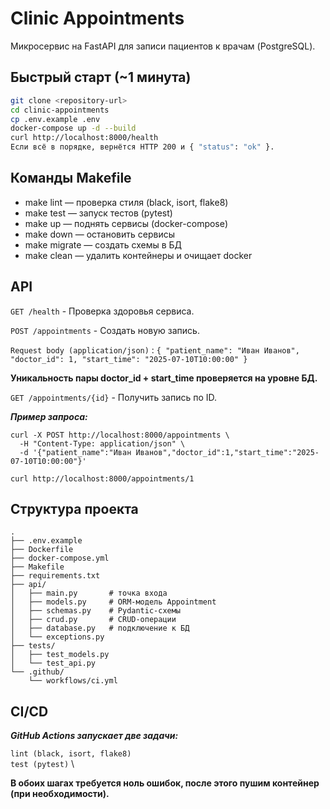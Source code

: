 # Clinic Appointments

Микросервис на FastAPI для записи пациентов к врачам (PostgreSQL).

## Быстрый старт (~1 минута)

```bash
git clone <repository-url>
cd clinic-appointments
cp .env.example .env
docker-compose up -d --build
curl http://localhost:8000/health
Если всё в порядке, вернётся HTTP 200 и { "status": "ok" }.
```

## Команды Makefile

- make lint — проверка стиля (black, isort, flake8)
- make test — запуск тестов (pytest)
- make up — поднять сервисы (docker-compose)
- make down — остановить сервисы
- make migrate — создать схемы в БД
- make clean — удалить контейнеры и очищает docker


## API
```GET /health``` - Проверка здоровья сервиса.

```POST /appointments``` - Создать новую запись.

`Request body (application/json)` : 
`{
  "patient_name": "Иван Иванов",
  "doctor_id": 1,
  "start_time": "2025-07-10T10:00:00"
}`

**Уникальность пары doctor_id + start_time проверяется на уровне БД.**

`GET /appointments/{id}` - Получить запись по ID.

**_Пример запроса:_**

```code
curl -X POST http://localhost:8000/appointments \
  -H "Content-Type: application/json" \
  -d '{"patient_name":"Иван Иванов","doctor_id":1,"start_time":"2025-07-10T10:00:00"}'
  ```

`curl http://localhost:8000/appointments/1`

## Структура проекта
```
.
├── .env.example
├── Dockerfile
├── docker-compose.yml
├── Makefile
├── requirements.txt
├── api/
│   ├── main.py       # точка входа
│   ├── models.py     # ORM-модель Appointment
│   ├── schemas.py    # Pydantic-схемы
│   ├── crud.py       # CRUD-операции
│   ├── database.py   # подключение к БД
│   └── exceptions.py
├── tests/
│   ├── test_models.py
│   └── test_api.py
└── .github/
    └── workflows/ci.yml
```

## CI/CD
_**GitHub Actions запускает две задачи:**_

`lint (black, isort, flake8)` \
`test (pytest)` \

**В обоих шагах требуется ноль ошибок, после этого пушим контейнер (при необходимости).**

